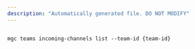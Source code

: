 ```yaml
---
description: "Automatically generated file. DO NOT MODIFY"
---
```


```cli

mgc teams incoming-channels list --team-id {team-id}

```